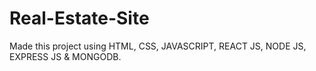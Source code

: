 # Real-Estate-Site
Made this project using HTML, CSS, JAVASCRIPT, REACT JS, NODE JS, EXPRESS JS &amp; MONGODB.
